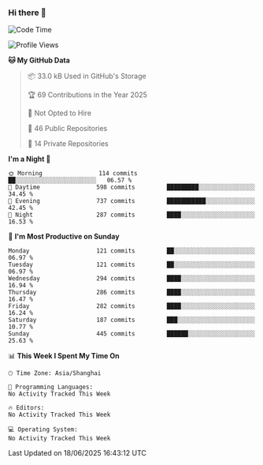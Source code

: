 ### Hi there 👋

<!--
**robinWongM/robinWongM** is a ✨ _special_ ✨ repository because its `README.md` (this file) appears on your GitHub profile.

Here are some ideas to get you started:

- 🔭 I’m currently working on ...
- 🌱 I’m currently learning ...
- 👯 I’m looking to collaborate on ...
- 🤔 I’m looking for help with ...
- 💬 Ask me about ...
- 📫 How to reach me: ...
- 😄 Pronouns: ...
- ⚡ Fun fact: ...
-->

<!--START_SECTION:waka-->
![Code Time](http://img.shields.io/badge/Code%20Time-266%20hrs%2026%20mins-blue)

![Profile Views](http://img.shields.io/badge/Profile%20Views-1-blue)

**🐱 My GitHub Data** 

> 📦 33.0 kB Used in GitHub's Storage 
 > 
> 🏆 69 Contributions in the Year 2025
 > 
> 🚫 Not Opted to Hire
 > 
> 📜 46 Public Repositories 
 > 
> 🔑 14 Private Repositories 
 > 
**I'm a Night 🦉** 

```text
🌞 Morning                114 commits         ██░░░░░░░░░░░░░░░░░░░░░░░   06.57 % 
🌆 Daytime                598 commits         █████████░░░░░░░░░░░░░░░░   34.45 % 
🌃 Evening                737 commits         ███████████░░░░░░░░░░░░░░   42.45 % 
🌙 Night                  287 commits         ████░░░░░░░░░░░░░░░░░░░░░   16.53 % 
```
📅 **I'm Most Productive on Sunday** 

```text
Monday                   121 commits         ██░░░░░░░░░░░░░░░░░░░░░░░   06.97 % 
Tuesday                  121 commits         ██░░░░░░░░░░░░░░░░░░░░░░░   06.97 % 
Wednesday                294 commits         ████░░░░░░░░░░░░░░░░░░░░░   16.94 % 
Thursday                 286 commits         ████░░░░░░░░░░░░░░░░░░░░░   16.47 % 
Friday                   282 commits         ████░░░░░░░░░░░░░░░░░░░░░   16.24 % 
Saturday                 187 commits         ███░░░░░░░░░░░░░░░░░░░░░░   10.77 % 
Sunday                   445 commits         ██████░░░░░░░░░░░░░░░░░░░   25.63 % 
```


📊 **This Week I Spent My Time On** 

```text
🕑︎ Time Zone: Asia/Shanghai

💬 Programming Languages: 
No Activity Tracked This Week

🔥 Editors: 
No Activity Tracked This Week

💻 Operating System: 
No Activity Tracked This Week
```


 Last Updated on 18/06/2025 16:43:12 UTC
<!--END_SECTION:waka-->

